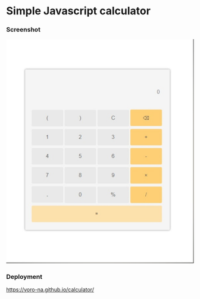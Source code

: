 # Simple Javascript calculator

### Screenshot
![img.png](img.png)

### Deployment
https://voro-na.github.io/calculator/